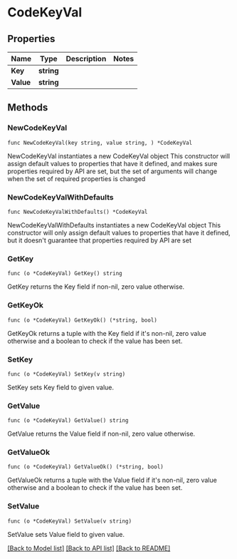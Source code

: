 # CodeKeyVal

## Properties

Name | Type | Description | Notes
------------ | ------------- | ------------- | -------------
**Key** | **string** |  | 
**Value** | **string** |  | 

## Methods

### NewCodeKeyVal

`func NewCodeKeyVal(key string, value string, ) *CodeKeyVal`

NewCodeKeyVal instantiates a new CodeKeyVal object
This constructor will assign default values to properties that have it defined,
and makes sure properties required by API are set, but the set of arguments
will change when the set of required properties is changed

### NewCodeKeyValWithDefaults

`func NewCodeKeyValWithDefaults() *CodeKeyVal`

NewCodeKeyValWithDefaults instantiates a new CodeKeyVal object
This constructor will only assign default values to properties that have it defined,
but it doesn't guarantee that properties required by API are set

### GetKey

`func (o *CodeKeyVal) GetKey() string`

GetKey returns the Key field if non-nil, zero value otherwise.

### GetKeyOk

`func (o *CodeKeyVal) GetKeyOk() (*string, bool)`

GetKeyOk returns a tuple with the Key field if it's non-nil, zero value otherwise
and a boolean to check if the value has been set.

### SetKey

`func (o *CodeKeyVal) SetKey(v string)`

SetKey sets Key field to given value.


### GetValue

`func (o *CodeKeyVal) GetValue() string`

GetValue returns the Value field if non-nil, zero value otherwise.

### GetValueOk

`func (o *CodeKeyVal) GetValueOk() (*string, bool)`

GetValueOk returns a tuple with the Value field if it's non-nil, zero value otherwise
and a boolean to check if the value has been set.

### SetValue

`func (o *CodeKeyVal) SetValue(v string)`

SetValue sets Value field to given value.



[[Back to Model list]](../README.md#documentation-for-models) [[Back to API list]](../README.md#documentation-for-api-endpoints) [[Back to README]](../README.md)


